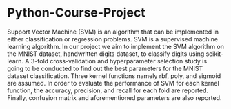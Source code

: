 # Python-Course-Project
Support Vector Machine (SVM) is an algorithm that can be implemented in either classification or regression problems. 
SVM is a supervised machine learning algorithm. In our project we aim to implement the SVM algorithm on the MNIST dataset, handwritten digits dataset, to classify digits using scikit-learn. 
A 3-fold cross-validation and hyperparameter selection study is going to be conducted to find out the best parameters for the MNIST dataset classification. 
Three kernel functions namely rbf, poly, and sigmoid are assumed. 
In order to evaluate the performance of SVM for each kernel function, the accuracy, precision, and recall for each fold are reported. 
Finally, confusion matrix and aforementioned parameters are also reported.
